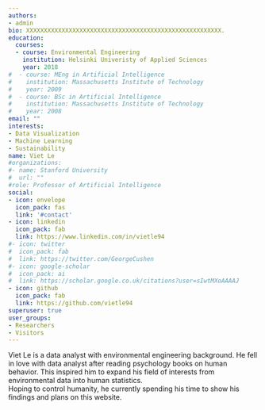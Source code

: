 ```yaml
---
authors:
- admin
bio: XXXXXXXXXXXXXXXXXXXXXXXXXXXXXXXXXXXXXXXXXXXXXXXXXXXXXXX.
education:
  courses:
  - course: Environmental Engineering
    institution: Helsinki Univeristy of Applied Sciences
    year: 2018
#  - course: MEng in Artificial Intelligence
#    institution: Massachusetts Institute of Technology
#    year: 2009
#  - course: BSc in Artificial Intelligence
#    institution: Massachusetts Institute of Technology
#    year: 2008
email: ""
interests:
- Data Visualization
- Machine Learning
- Sustainability
name: Viet Le
#organizations:
#- name: Stanford University
#  url: ""
#role: Professor of Artificial Intelligence
social:
- icon: envelope
  icon_pack: fas
  link: '#contact'
- icon: linkedin
  icon_pack: fab
  link: https://www.linkedin.com/in/vietle94  
#- icon: twitter
#  icon_pack: fab
#  link: https://twitter.com/GeorgeCushen
#- icon: google-scholar
#  icon_pack: ai
#  link: https://scholar.google.co.uk/citations?user=sIwtMXoAAAAJ
- icon: github
  icon_pack: fab
  link: https://github.com/vietle94
superuser: true
user_groups:
- Researchers
- Visitors
---
```

Viet Le is a data analyst with environmental engineering background. He fell in love with data analyst after reading psychology books on human behavior. This inspired him to expand his field of interests from environmental data into human statistics.<br> Hoping to control humanity, he currently spending his time to show his findings and plans on this website.
